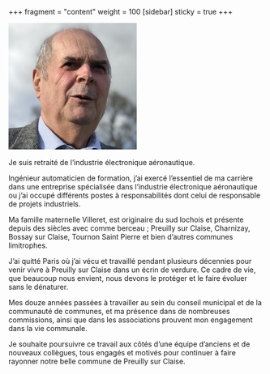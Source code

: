 +++
fragment = "content"
weight = 100
[sidebar]
  sticky = true
+++

<img src="photo.jpg" alt="" class="img-fluid rounded-circle border text-white">

Je suis retraité de l’industrie électronique aéronautique.

Ingénieur automaticien de formation, j’ai exercé l’essentiel de ma carrière dans une entreprise spécialisée dans l’industrie électronique aéronautique ou j’ai occupé différents postes à responsabilités dont celui de responsable de projets industriels.

Ma famille maternelle Villeret, est originaire du sud lochois et présente depuis des siècles avec comme berceau ; Preuilly sur Claise, Charnizay, Bossay sur Claise, Tournon Saint Pierre et bien d’autres communes limitrophes.

J’ai quitté Paris où j’ai vécu et travaillé pendant plusieurs décennies pour venir vivre à Preuilly sur Claise dans un écrin de verdure. Ce cadre de vie, que beaucoup nous envient, nous devons le protéger et le faire évoluer sans le dénaturer.

Mes douze années passées à travailler au sein du conseil municipal et de la communauté de communes, et ma présence dans de nombreuses commissions, ainsi que dans les associations prouvent mon engagement dans la vie communale.

Je souhaite poursuivre ce travail aux côtés d’une équipe d’anciens et de nouveaux collègues, tous engagés et motivés pour continuer à faire rayonner notre belle commune de Preuilly sur Claise.
